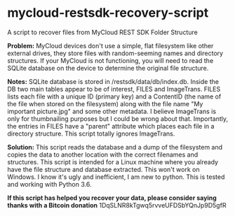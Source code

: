 # mycloud-restsdk-recovery-script
A script to recover files from MyCloud REST SDK Folder Structure

**Problem:**
MyCloud devices don't use a simple, flat filesystem like other external drives, they store files with random-seeming names and directory structures. If your MyCloud is not functioning, you will need to read the SQLite database on the device to determine the original file structure.

**Notes:**
SQLite database is stored in /restsdk/data/db/index.db. Inside the DB two main tables appear to be of interest, FILES and ImageTrans. FILES lists each file with a unique ID (primary key) and a ContentID (the name of the file when stored on the filesystem) along with the file name "My important picture.jpg" and some other metadata. I believe ImageTrans is only for thumbnailing purposes but I could be wrong about that. Importantly, the entries in FILES have a "parent" attribute which places each file in a directory structure. This script totally ignores ImageTrans.

**Solution:**
This script reads the database and a dump of the filesystem and copies the data to another location with the correct filenames and structures. This script is intended for a Linux machine where you already have the file structure and database extracted. This won't work on Windows. I know it's ugly and inefficient, I am new to python. This is tested and working with Python 3.6.

**If this script has helped you recover your data, please consider saying thanks with a Bitcoin donation**
1DqSLNR8kTgwq5rvveUFDSbYQnJp9D5gfR
